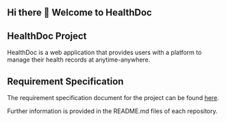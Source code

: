 ## Hi there 👋 Welcome to HealthDoc
## HealthDoc Project

HealthDoc is a web application that provides users with a platform to manage their health records at anytime-anywhere.

## Requirement Specification
The requirement specification document for the project can be found [here](https://github.com/HealthDoc-project/healthdoc-web#readme).

Further information is provided in the README.md files of each repository.



